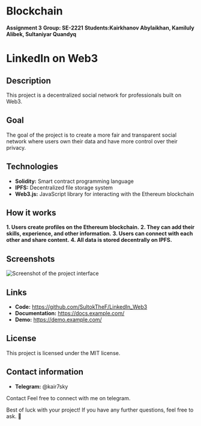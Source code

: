 # Blockchain
**Assignment 3**
**Group: SE-2221**
**Students:Kairkhanov Abylaikhan, Kamiluly Alibek, Sultaniyar Quandyq**
# LinkedIn on Web3

## Description

This project is a decentralized social network for professionals built on Web3.

## Goal

The goal of the project is to create a more fair and transparent social network where users own their data and have more control over their privacy.

## Technologies

* **Solidity:** Smart contract programming language
* **IPFS:** Decentralized file storage system
* **Web3.js:** JavaScript library for interacting with the Ethereum blockchain

## How it works

**1. Users create profiles on the Ethereum blockchain.**
**2. They can add their skills, experience, and other information.**
**3. Users can connect with each other and share content.**
**4. All data is stored decentrally on IPFS.**

## Screenshots

![Screenshot of the project interface](https://i.imgur.com/screenshot.png)

## Links

* **Code:** https://github.com/SultokTheF/LinkedIn_Web3
* **Documentation:** https://docs.example.com/
* **Demo:** https://demo.example.com/

## License

This project is licensed under the MIT license.

## Contact information

* **Telegram:** @kair7sky



Contact
Feel free to connect with me on telegram.

Best of luck with your project! If you have any further questions, feel free to ask. 🚀

